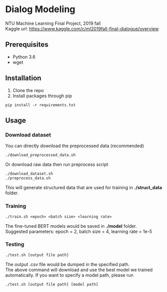# Dialog Modeling
NTU Machine Learning Final Project, 2019 fall  
Kaggle url: https://www.kaggle.com/c/ml2019fall-final-dialogue/overview

## Prerequisites
* Python 3.6
* wget

## Installation
1. Clone the repo
2. Install packages through pip
```
pip install -r requirements.txt
```

## Usage
### Download dataset
You can directly download the preprocessed data (recommended)
```
./download_preprocessed_data.sh
```
Or download raw data then run preprocess script
```
./download_dataset.sh
./preprocess_data.sh
```
This will generate structured data that are used for training in **./struct_data** folder.
### Training
```
./train.sh <epoch> <batch size> <learning rate>
```
The fine-tuned BERT models would be saved in **./model** folder.  
Suggested parameters: epoch = 2, batch size = 4, learning rate = 1e-5
### Testing
```
./test.sh [output file path]
```
The output .csv file would be dumped in the specified path.  
The above command will download and use the best model we trained automatically. If you want to specify a model path, please run
```
./test.sh [output file path] [model path]
```
